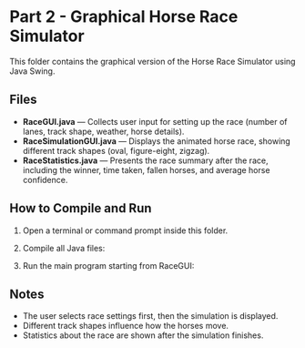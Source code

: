 
# Part 2 - Graphical Horse Race Simulator

This folder contains the graphical version of the Horse Race Simulator using Java Swing.

## Files

- **RaceGUI.java** — Collects user input for setting up the race (number of lanes, track shape, weather, horse details).
- **RaceSimulationGUI.java** — Displays the animated horse race, showing different track shapes (oval, figure-eight, zigzag).
- **RaceStatistics.java** — Presents the race summary after the race, including the winner, time taken, fallen horses, and average horse confidence.

## How to Compile and Run

1. Open a terminal or command prompt inside this folder.
2. Compile all Java files:

3. Run the main program starting from RaceGUI:

## Notes

- The user selects race settings first, then the simulation is displayed.
- Different track shapes influence how the horses move.
- Statistics about the race are shown after the simulation finishes.

